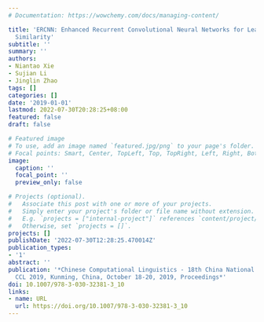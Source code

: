 ```yaml
---
# Documentation: https://wowchemy.com/docs/managing-content/

title: 'ERCNN: Enhanced Recurrent Convolutional Neural Networks for Learning Sentence
  Similarity'
subtitle: ''
summary: ''
authors:
- Niantao Xie
- Sujian Li
- Jinglin Zhao
tags: []
categories: []
date: '2019-01-01'
lastmod: 2022-07-30T20:28:25+08:00
featured: false
draft: false

# Featured image
# To use, add an image named `featured.jpg/png` to your page's folder.
# Focal points: Smart, Center, TopLeft, Top, TopRight, Left, Right, BottomLeft, Bottom, BottomRight.
image:
  caption: ''
  focal_point: ''
  preview_only: false

# Projects (optional).
#   Associate this post with one or more of your projects.
#   Simply enter your project's folder or file name without extension.
#   E.g. `projects = ["internal-project"]` references `content/project/deep-learning/index.md`.
#   Otherwise, set `projects = []`.
projects: []
publishDate: '2022-07-30T12:28:25.470014Z'
publication_types:
- '1'
abstract: ''
publication: '*Chinese Computational Linguistics - 18th China National Conference,
  CCL 2019, Kunming, China, October 18-20, 2019, Proceedings*'
doi: 10.1007/978-3-030-32381-3_10
links:
- name: URL
  url: https://doi.org/10.1007/978-3-030-32381-3_10
---
```

